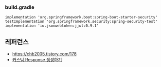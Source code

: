 ### build.gradle ###

```
implementation 'org.springframework.boot:spring-boot-starter-security'
testImplementation 'org.springframework.security:spring-security-test'
implementation 'io.jsonwebtoken:jjwt:0.9.1'
```

## 레퍼런스 ##
* https://chb2005.tistory.com/178
* [커스텀 Response 생성하기](https://velog.io/@minji/%EC%8A%A4%ED%94%84%EB%A7%81%EB%B6%80%ED%8A%B8-Response-%EA%B0%90%EC%8B%B8%EC%84%9C-%EB%B0%98%ED%99%98%ED%95%98%EA%B8%B0)
